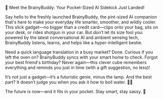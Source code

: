 🚀 Meet the BrainyBuddy: Your Pocket-Sized AI Sidekick Just Landed!

Say hello to the freshly launched BrainyBuddy, the pint-sized AI companion that's here to make your everyday life smarter, smoother, and wildly cooler. This slick gadget—no bigger than a credit card—clips onto your bag, sits on your desk, or rides shotgun in your car. But don’t let its size fool you: powered by the latest conversational AI and ambient sensing tech, BrainyBuddy listens, learns, and helps like a hyper-intelligent bestie.

Need a quick language translation in a busy market? Done. Curious if you left the oven on? BrainyBuddy syncs with your smart home to check. Forgot your best friend's birthday? Never again—this clever cube remembers everything and reminds you just in time (with a gift suggestion, no less)!

It’s not just a gadget—it’s a futuristic genie, minus the lamp. And the best part? It doesn’t judge you when you ask it how to boil water. 🤖💡

The future is now—and it fits in your pocket. Stay smart, stay sassy. 🌟

